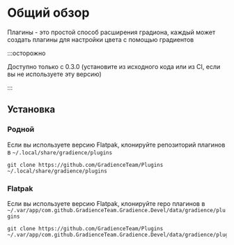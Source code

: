 # Общий обзор

Плагины - это простой способ расширения градиона, каждый может создать плагины для настройки цвета с помощью градиентов

:::осторожно

Доступно только с 0.3.0 (установите из исходного кода или из CI, если вы не используете эту версию)

:::


## Установка

### Родной

Если вы используете версию Flatpak, клонируйте репозиторий плагинов в `~/.local/share/gradience/plugins`

```shell
git clone https://github.com/GradienceTeam/Plugins ~/.local/share/gradience/plugins
```


### Flatpak

Если вы используете версию Flatpak, клонируйте repo плагинов в `~/.var/app/com.github.GradienceTeam.Gradience.Devel/data/gradience/plugins`

```shell
git clone https://github.com/GradienceTeam/Plugins ~/.var/app/com.github.GradienceTeam.Gradience.Devel/data/gradience/plugins
```
